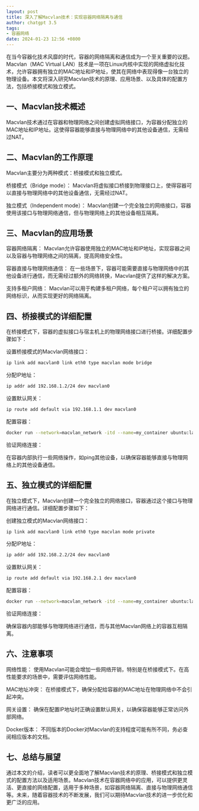 ```yaml
---
layout: post
title: 深入了解Macvlan技术：实现容器网络隔离与通信
author: chatgpt 3.5
tags:
- 容器网络
date: 2024-01-23 12:56 +0800
---
```

在当今容器化技术风靡的时代，容器的网络隔离和通信成为一个至关重要的议题。Macvlan（MAC Virtual LAN）技术是一项在Linux内核中实现的网络虚拟化技术，允许容器拥有独立的MAC地址和IP地址，使其在网络中表现得像一台独立的物理设备。本文将深入研究Macvlan技术的原理、应用场景、以及具体的配置方法，包括桥接模式和独立模式。

## 一、Macvlan技术概述

Macvlan技术通过在容器和物理网络之间创建虚拟网络接口，为容器分配独立的MAC地址和IP地址。这使得容器能够直接与物理网络中的其他设备通信，无需经过NAT。

## 二、Macvlan的工作原理

Macvlan主要分为两种模式：桥接模式和独立模式。

桥接模式（Bridge mode）： Macvlan将虚拟接口桥接到物理接口上，使得容器可以直接与物理网络中的其他设备通信，无需经过NAT。

独立模式（Independent mode）： Macvlan创建一个完全独立的网络接口，容器使用该接口与物理网络通信，但与物理网络上的其他设备相互隔离。

## 三、Macvlan的应用场景

容器网络隔离： Macvlan允许容器使用独立的MAC地址和IP地址，实现容器之间以及容器与物理网络之间的隔离，提高网络安全性。

容器直接与物理网络通信： 在一些场景下，容器可能需要直接与物理网络中的其他设备进行通信，而无需经过额外的网络转换，Macvlan提供了这样的解决方案。

支持多租户网络： Macvlan可以用于构建多租户网络，每个租户可以拥有独立的网络标识，从而实现更好的网络隔离。

## 四、桥接模式的详细配置

在桥接模式下，容器的虚拟接口与宿主机上的物理网络接口进行桥接。详细配置步骤如下：

设置桥接模式的Macvlan网络接口：

```bash
ip link add macvlan0 link eth0 type macvlan mode bridge
```

分配IP地址：

```bash
ip addr add 192.168.1.2/24 dev macvlan0
```
设置默认网关：

```bash
ip route add default via 192.168.1.1 dev macvlan0
```

配置容器：

```bash
docker run --network=macvlan_network -itd --name=my_container ubuntu:latest
```

验证网络连接：

在容器内部执行一些网络操作，如ping其他设备，以确保容器能够直接与物理网络上的其他设备通信。

## 五、独立模式的详细配置

在独立模式下，Macvlan创建一个完全独立的网络接口，容器通过这个接口与物理网络进行通信。详细配置步骤如下：

创建独立模式的Macvlan网络接口：

```bash
ip link add macvlan0 link eth0 type macvlan mode private
```

分配IP地址：

```bash
ip addr add 192.168.2.2/24 dev macvlan0
```

设置默认网关：

```bash
ip route add default via 192.168.2.1 dev macvlan0
```

配置容器：

```bash
docker run --network=macvlan_network -itd --name=my_container ubuntu:latest
```

验证网络连接：

确保容器内部能够与物理网络进行通信，而与其他Macvlan网络上的容器互相隔离。

## 六、注意事项

网络性能： 使用Macvlan可能会增加一些网络开销，特别是在桥接模式下。在高性能要求的场景中，需要评估网络性能。

MAC地址冲突： 在桥接模式下，确保分配给容器的MAC地址在物理网络中不会引起冲突。

网关设置： 确保在配置IP地址时正确设置默认网关，以确保容器能够正常访问外部网络。

Docker版本： 不同版本的Docker对Macvlan的支持程度可能有所不同，务必查阅相应版本的文档。

## 七、总结与展望

通过本文的介绍，读者可以更全面地了解Macvlan技术的原理、桥接模式和独立模式的配置方法以及适用场景。Macvlan技术在容器网络中的应用，可以提供更灵活、更直接的网络配置，适用于多种场景，如容器网络隔离、直接与物理网络通信等。未来，随着容器技术的不断发展，我们可以期待Macvlan技术的进一步优化和更广泛的应用。
